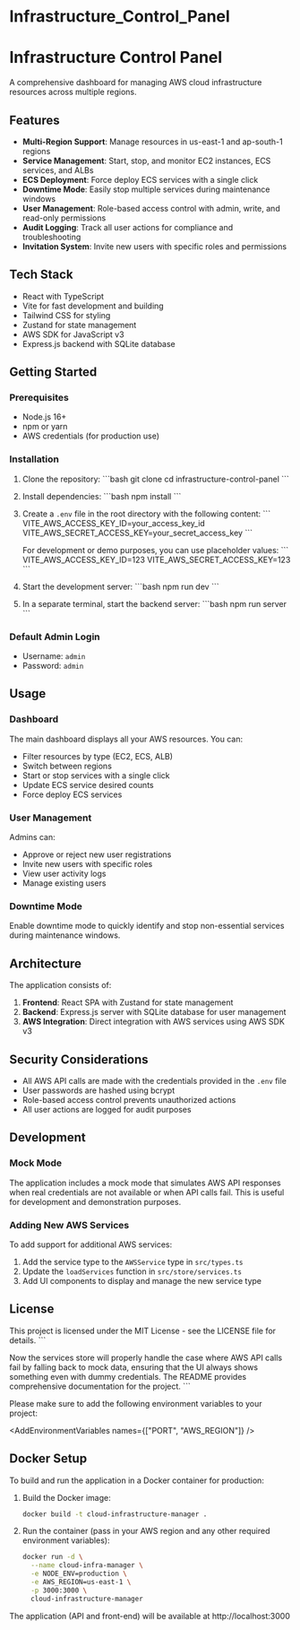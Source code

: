 # Infrastructure_Control_Panel
# Infrastructure Control Panel

A comprehensive dashboard for managing AWS cloud infrastructure resources across multiple regions.

## Features

- **Multi-Region Support**: Manage resources in us-east-1 and ap-south-1 regions
- **Service Management**: Start, stop, and monitor EC2 instances, ECS services, and ALBs
- **ECS Deployment**: Force deploy ECS services with a single click
- **Downtime Mode**: Easily stop multiple services during maintenance windows
- **User Management**: Role-based access control with admin, write, and read-only permissions
- **Audit Logging**: Track all user actions for compliance and troubleshooting
- **Invitation System**: Invite new users with specific roles and permissions

## Tech Stack

- React with TypeScript
- Vite for fast development and building
- Tailwind CSS for styling
- Zustand for state management
- AWS SDK for JavaScript v3
- Express.js backend with SQLite database

## Getting Started

### Prerequisites

- Node.js 16+
- npm or yarn
- AWS credentials (for production use)

### Installation

1. Clone the repository:
   \`\`\`bash
   git clone
   cd infrastructure-control-panel
   \`\`\`

2. Install dependencies:
   \`\`\`bash
   npm install
   \`\`\`

3. Create a `.env` file in the root directory with the following content:
   \`\`\`
   VITE_AWS_ACCESS_KEY_ID=your_access_key_id
   VITE_AWS_SECRET_ACCESS_KEY=your_secret_access_key
   \`\`\`
   
   For development or demo purposes, you can use placeholder values:
   \`\`\`
   VITE_AWS_ACCESS_KEY_ID=123
   VITE_AWS_SECRET_ACCESS_KEY=123
   \`\`\`

4. Start the development server:
   \`\`\`bash
   npm run dev
   \`\`\`

5. In a separate terminal, start the backend server:
   \`\`\`bash
   npm run server
   \`\`\`

### Default Admin Login

- Username: `admin`
- Password: `admin`

## Usage

### Dashboard

The main dashboard displays all your AWS resources. You can:

- Filter resources by type (EC2, ECS, ALB)
- Switch between regions
- Start or stop services with a single click
- Update ECS service desired counts
- Force deploy ECS services

### User Management

Admins can:

- Approve or reject new user registrations
- Invite new users with specific roles
- View user activity logs
- Manage existing users

### Downtime Mode

Enable downtime mode to quickly identify and stop non-essential services during maintenance windows.

## Architecture

The application consists of:

1. **Frontend**: React SPA with Zustand for state management
2. **Backend**: Express.js server with SQLite database for user management
3. **AWS Integration**: Direct integration with AWS services using AWS SDK v3

## Security Considerations

- All AWS API calls are made with the credentials provided in the `.env` file
- User passwords are hashed using bcrypt
- Role-based access control prevents unauthorized actions
- All user actions are logged for audit purposes

## Development

### Mock Mode

The application includes a mock mode that simulates AWS API responses when real credentials are not available or when API calls fail. This is useful for development and demonstration purposes.

### Adding New AWS Services

To add support for additional AWS services:

1. Add the service type to the `AWSService` type in `src/types.ts`
2. Update the `loadServices` function in `src/store/services.ts`
3. Add UI components to display and manage the new service type

## License

This project is licensed under the MIT License - see the LICENSE file for details.
\`\`\`

Now the services store will properly handle the case where AWS API calls fail by falling back to mock data, ensuring that the UI always shows something even with dummy credentials. The README provides comprehensive documentation for the project.
\`\`\`

</CodeProject>

Please make sure to add the following environment variables to your project:

<AddEnvironmentVariables names={["PORT", "AWS_REGION"]} />

## Docker Setup

To build and run the application in a Docker container for production:

1. Build the Docker image:

   ```bash
   docker build -t cloud-infrastructure-manager .
   ```

2. Run the container (pass in your AWS region and any other required environment variables):

   ```bash
   docker run -d \
     --name cloud-infra-manager \
     -e NODE_ENV=production \
     -e AWS_REGION=us-east-1 \
     -p 3000:3000 \
     cloud-infrastructure-manager
   ```

The application (API and front-end) will be available at http://localhost:3000


